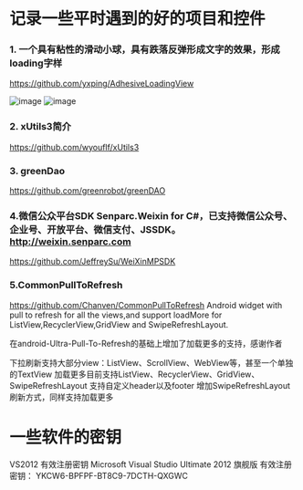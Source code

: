 # 记录一些平时遇到的好的项目和控件

### 1. 一个具有粘性的滑动小球，具有跌落反弹形成文字的效果，形成loading字样
https://github.com/yxping/AdhesiveLoadingView

![image](https://raw.githubusercontent.com/yxping/AdhesiveLoadingView/master/half1.gif) ![image](https://raw.githubusercontent.com/yxping/AdhesiveLoadingView/master/half2.gif)

### 2. xUtils3简介
https://github.com/wyouflf/xUtils3

### 3. greenDao
https://github.com/greenrobot/greenDAO

### 4.微信公众平台SDK Senparc.Weixin for C#，已支持微信公众号、企业号、开放平台、微信支付、JSSDK。 http://weixin.senparc.com
https://github.com/JeffreySu/WeiXinMPSDK

### 5.CommonPullToRefresh
  https://github.com/Chanven/CommonPullToRefresh
Android widget with pull to refresh for all the views,and support loadMore for ListView,RecyclerView,GridView and SwipeRefreshLayout.

在android-Ultra-Pull-To-Refresh的基础上增加了加载更多的支持，感谢作者

下拉刷新支持大部分view：ListView、ScrollView、WebView等，甚至一个单独的TextView
加载更多目前支持ListView、RecyclerView、GridView、SwipeRefreshLayout
支持自定义header以及footer
增加SwipeRefreshLayout刷新方式，同样支持加载更多

# 一些软件的密钥

VS2012 有效注册密钥
 Microsoft Visual Studio Ultimate 2012 旗舰版 有效注册密钥： YKCW6-BPFPF-BT8C9-7DCTH-QXGWC
